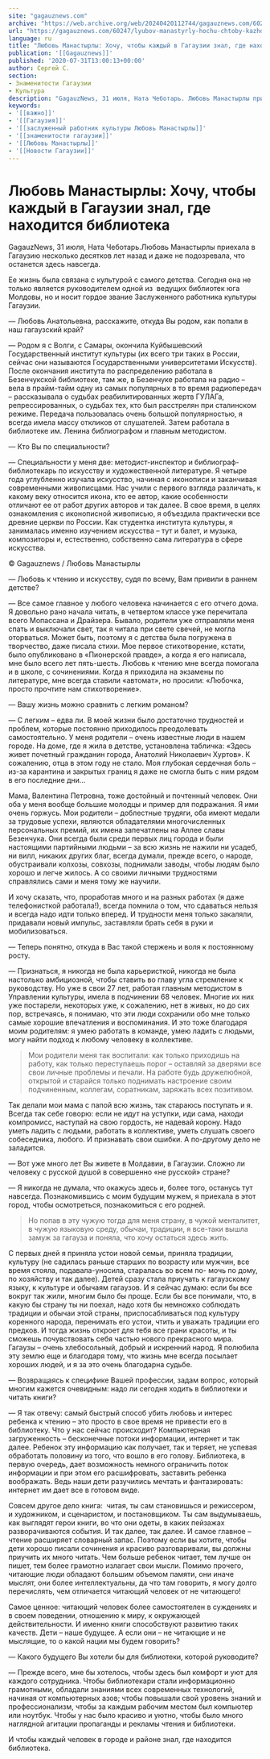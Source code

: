 ```yaml
---
site: "gagauznews.com"
archive: "https://web.archive.org/web/20240420112744/gagauznews.com/60247/lyubov-manastyrly-hochu-chtoby-kazhdyj-v-gagauzii-znal-gde-nahoditsya-biblioteka.html"
url: "https://gagauznews.com/60247/lyubov-manastyrly-hochu-chtoby-kazhdyj-v-gagauzii-znal-gde-nahoditsya-biblioteka.html"
language: ru
title: "Любовь Манастырлы: Хочу, чтобы каждый в Гагаузии знал, где находится библиотека"
publication: '[[Gagauznews]]'
published: '2020-07-31T13:00:13+00:00'
author: Сергей С.
section:
- Знаменитости Гагаузии
- Культура
description: "GagauzNews, 31 июля, Ната Чеботарь. Любовь Манастырлы приехала в Гагаузию несколько десятков лет назад и даже не подозревала, что останется здесь навсегда. Ее жизнь была связана с культурой с самого детства. Сегодня она не только является руководителем одной из ведущих библиотек юга Молдовы, но и носит гордое звание Заслуженного работника культуры Гагаузии. — Любовь Анатольевна, расскажите, откуда Вы родом, как попали в наш гагаузский край? — Родом я с Волги, с Самары, окончила Куйбышевский Государственный институт культуры (их всего три таких в России, сейчас они называются Государственными университетами Искусств). После окончания института по распределению работала в Безенчукской библиотеке, там же, […]"
keywords:
- '[[важно]]'
- '[[Гагаузия]]'
- '[[заслуженный работник культуры Любовь Манастырлы]]'
- '[[знаменитости гагаузии]]'
- '[[Любовь Манастырлы]]'
- '[[Новости Гагаузии]]'
---
```


# Любовь Манастырлы: Хочу, чтобы каждый в Гагаузии знал, где находится библиотека

GagauzNews, 31 июля, Ната Чеботарь.Любовь Манастырлы приехала в Гагаузию несколько десятков лет назад и даже не подозревала, что останется здесь навсегда.

Ее жизнь была связана с культурой с самого детства. Сегодня она не только является руководителем одной из  ведущих библиотек юга Молдовы, но и носит гордое звание Заслуженного работника культуры Гагаузии.

— Любовь Анатольевна, расскажите, откуда Вы родом, как попали в наш гагаузский край?

— Родом я с Волги, с Самары, окончила Куйбышевский Государственный институт культуры (их всего три таких в России, сейчас они называются Государственными университетами Искусств). После окончания института по распределению работала в Безенчукской библиотеке, там же, в Безенчуке работала на радио – вела в прайм-тайм одну из самых популярных в то время радиопередач – рассказывала о судьбах реабилитированных жертв ГУЛАГа, репрессированных, о судьбах тех, кто был расстрелян при сталинском режиме. Передача пользовалась очень большой популярностью, я всегда имела массу откликов от слушателей. Затем работала в библиотеке им. Ленина библиографом и главным методистом.

— Кто Вы по специальности?

— Специальности у меня две: методист-инспектор и библиограф-библиотекарь по искусству и художественной литературе. Я четыре года углубленно изучала искусство, начиная с иконописи и заканчивая современными живописцами. Нас учили с первого взгляда различать, к какому веку относится икона, кто ее автор, какие особенности отличают ее от работ других авторов и так далее. В свое время, в целях ознакомления с иконописной живописью, я объездила практически все древние церкви по России. Как студентка института культуры, я занималась именно изучением искусства – тут и балет, и музыка, композиторы и, естественно, собственно сама литература в сфере искусства.

© Gagauznews / Любовь Манастырлы

— Любовь к чтению и искусству, судя по всему, Вам привили в раннем детстве?

— Все самое главное у любого человека начинается с его отчего дома. Я довольно рано начала читать, в четвертом классе уже перечитала всего Мопассана и Драйзера. Бывало, родители уже отправляли меня спать и выключали свет, так я читала при свете свечей, не могла оторваться. Может быть, поэтому я с детства была погружена в творчество, даже писала стихи. Мое первое стихотворение, кстати, было опубликовано в «Пионерской правде», а когда я его написала, мне было всего лет пять-шесть. Любовь к чтению мне всегда помогала и в школе, с сочинениями. Когда я приходила на экзамены по литературе, мне всегда ставили «автомат», но просили: «Любочка, просто прочтите нам стихотворение».

— Вашу жизнь можно сравнить с легким романом?

— С легким – едва ли. В моей жизни было достаточно трудностей и проблем, которые постоянно приходилось преодолевать самостоятельно. У меня родители – очень известные люди в нашем городе. На доме, где я жила в детстве, установлена табличка: «Здесь живет почетный гражданин города, Анатолий Николаевич Хуртов». К сожалению, отца в этом году не стало. Моя глубокая сердечная боль – из-за карантина и закрытых границ я даже не смогла быть с ним рядом в его последние дни…

Мама, Валентина Петровна, тоже достойный и почтенный человек. Они оба у меня вообще большие молодцы и пример для подражания. Я ими очень горжусь. Мои родители – доблестные трудяги, оба имеют медали за трудовые успехи, являются обладателями многочисленных персональных премий, их имена запечатлены на Аллее славы Безенчука. Они всегда были среди первых лиц города и были настоящими партийными людьми – за всю жизнь не нажили ни усадеб, ни вилл, никаких других благ, всегда думали, прежде всего, о народе, обустраивали колхозы, совхозы, поднимали заводы, чтобы людям было хорошо и легче жилось. А со своими личными трудностями справлялись сами и меня тому же научили.

И хочу сказать, что, проработав много и на разных работах (я даже телефонисткой работала!), всегда помнила о том, что сдаваться нельзя и всегда надо идти только вперед. И трудности меня только закаляли, придавали новый импульс, заставляли брать себя в руки и мобилизоваться.

— Теперь понятно, откуда в Вас такой стержень и воля к постоянному росту.

— Признаться, я никогда не была карьеристкой, никогда не была настолько амбициозной, чтобы ставить во главу угла стремление к руководству. Но уже в свои 27 лет, работая главным методистом в Управлении культуры, имела в подчинении 68 человек. Многие их них уже постарели, некоторых уже, к сожалению, нет в живых, но до сих пор, встречаясь, я понимаю, что эти люди сохранили обо мне только самые хорошие впечатления и воспоминания. И это тоже благодаря моим родителям: я умею работать в команде, умею ладить с людьми, могу найти подход к любому человеку в коллективе.

> Мои родители меня так воспитали: как только приходишь на работу, как только переступаешь порог – оставляй за дверями все свои личные проблемы и печали. На работе будь дружелюбной, открытой и старайся только поднимать настроение своим подчиненным, коллегам, соратникам, заряжать всех позитивом.

Так делали мои мама с папой всю жизнь, так стараюсь поступать и я. Всегда так себе говорю: если не идут на уступки, иди сама, находи компромисс, наступай на свою гордость, не надевай корону. Надо уметь ладить с людьми, работать в коллективе, уметь слушать своего собеседника, любого. И признавать свои ошибки. А по-другому дело не заладится.

— Вот уже много лет Вы живете в Молдавии, в Гагаузии. Сложно ли человеку с русской душой в совершенно «не русской» стране?

— Я никогда не думала, что окажусь здесь и, более того, останусь тут навсегда. Познакомившись с моим будущим мужем, я приехала в этот город, чтобы осмотреться, познакомиться с его родней.

> Но попав в эту чужую тогда для меня страну, в чужой менталитет, в чужую языковую среду, обычаи, традиции, я все-таки вышла замуж за гагауза и поняла, что хочу остаться здесь жить.

С первых дней я приняла устои новой семьи, приняла традиции, культуру (не садилась раньше старших по возрасту или мужчин, все время стояла, подавала-уносила, старалась во всем по- мочь по дому, по хозяйству и так далее). Детей сразу стала приучать к гагаузскому языку, к культуре и обычаям гагаузов. И я сейчас думаю: если бы все вокруг так жили, многим было бы проще. Если бы все понимали, что, в какую бы страну ты ни поехал, надо хотя бы немножко соблюдать традиции и обычаи этой страны, приспосабливаться под культуру коренного народа, перенимать его устои, чтить и уважать традиции его предков. И тогда жизнь откроет для тебя все грани красоты, и ты сможешь почувствовать себя частью нового прекрасного мира. Гагаузы – очень хлебосольный, добрый и искренний народ. Я полюбила эту землю еще и благодаря тому, что жизнь мне всегда посылает хороших людей, и я за это очень благодарна судьбе.

— Возвращаясь к специфике Вашей профессии, задам вопрос, который многим кажется очевидным: надо ли сегодня ходить в библиотеки и читать книги?

— Я так отвечу: самый быстрый способ убить любовь и интерес ребенка к чтению – это просто в свое время не привести его в библиотеку. Что у нас сейчас происходит? Компьютерная загруженность – бесконечные потоки информации, интернет и так далее. Ребенок эту информацию как получает, так и теряет, не успевая обработать половину из того, что вошло в его голову. Библиотека, в первую очередь, дает возможность немного ограничить поток информации и при этом его расшифровать, заставить ребенка воображать. Ведь наши дети разучились мечтать и фантазировать: интернет им дает все в готовом виде.

Совсем другое дело книга:  читая, ты сам становишься и режиссером, и художником, и сценаристом, и постановщиком. Ты сам выдумываешь, как выглядят герои книги, во что они одеты, в каких пейзажах разворачиваются события. И так далее, так далее. И самое главное – чтение расширяет словарный запас. Поэтому если вы хотите, чтобы дети хорошо писали сочинения и красиво разговаривали, вы должны приучить их много читать. Чем больше ребенок читает, тем лучше он пишет, тем более грамотно излагает свои мысли. Помимо прочего, читающие люди обладают большим объемом памяти, они иначе мыслят, они более интеллектуальны, да что там говорить, я могу долго перечислять, чем отличается читающий человек от не читающего!

Самое ценное: читающий человек более самостоятелен в суждениях и в своем поведении, отношению к миру, к окружающей действительности. И именно книги способствуют развитию таких качеств. Дети – наше будущее. А если они – не читающие и не мыслящие, то о какой нации мы будем говорить?

— Какого будущего Вы хотели бы для библиотеки, которой руководите?

— Прежде всего, мне бы хотелось, чтобы здесь был комфорт и уют для каждого сотрудника. Чтобы библиотекари стали информационно грамотными, обладали знаниями всех современных технологий, начиная от компьютерных азов; чтобы повышали свой уровень знаний и профессионализм, чтобы за каждым рабочим местом был компьютер или ноутбук. Чтобы у нас было красиво и уютно, чтобы было много наглядной агитации пропаганды и рекламы чтения и библиотеки.

И чтобы каждый человек в городе и районе знал, где находится библиотека.